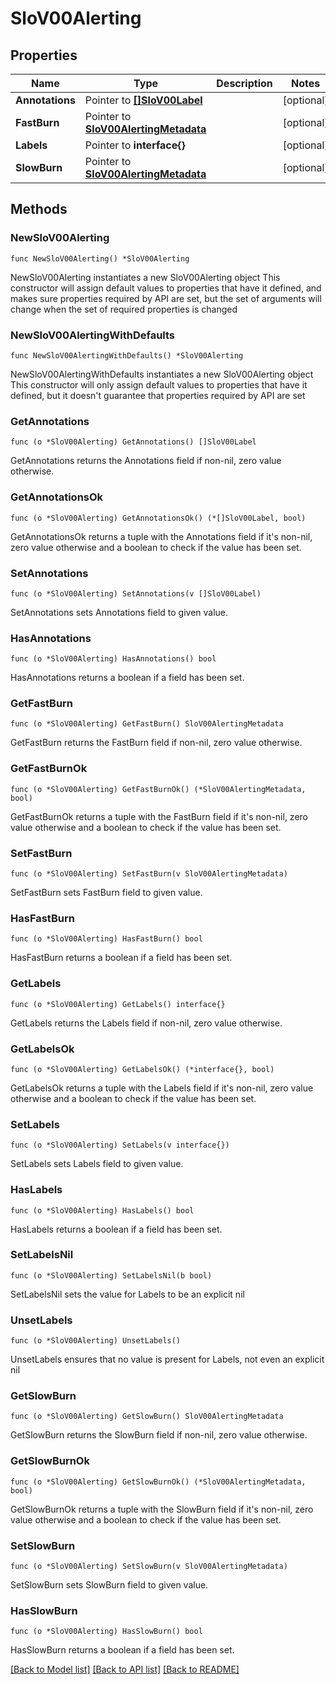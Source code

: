 # SloV00Alerting

## Properties

Name | Type | Description | Notes
------------ | ------------- | ------------- | -------------
**Annotations** | Pointer to [**[]SloV00Label**](SloV00Label.md) |  | [optional] 
**FastBurn** | Pointer to [**SloV00AlertingMetadata**](SloV00AlertingMetadata.md) |  | [optional] 
**Labels** | Pointer to **interface{}** |  | [optional] 
**SlowBurn** | Pointer to [**SloV00AlertingMetadata**](SloV00AlertingMetadata.md) |  | [optional] 

## Methods

### NewSloV00Alerting

`func NewSloV00Alerting() *SloV00Alerting`

NewSloV00Alerting instantiates a new SloV00Alerting object
This constructor will assign default values to properties that have it defined,
and makes sure properties required by API are set, but the set of arguments
will change when the set of required properties is changed

### NewSloV00AlertingWithDefaults

`func NewSloV00AlertingWithDefaults() *SloV00Alerting`

NewSloV00AlertingWithDefaults instantiates a new SloV00Alerting object
This constructor will only assign default values to properties that have it defined,
but it doesn't guarantee that properties required by API are set

### GetAnnotations

`func (o *SloV00Alerting) GetAnnotations() []SloV00Label`

GetAnnotations returns the Annotations field if non-nil, zero value otherwise.

### GetAnnotationsOk

`func (o *SloV00Alerting) GetAnnotationsOk() (*[]SloV00Label, bool)`

GetAnnotationsOk returns a tuple with the Annotations field if it's non-nil, zero value otherwise
and a boolean to check if the value has been set.

### SetAnnotations

`func (o *SloV00Alerting) SetAnnotations(v []SloV00Label)`

SetAnnotations sets Annotations field to given value.

### HasAnnotations

`func (o *SloV00Alerting) HasAnnotations() bool`

HasAnnotations returns a boolean if a field has been set.

### GetFastBurn

`func (o *SloV00Alerting) GetFastBurn() SloV00AlertingMetadata`

GetFastBurn returns the FastBurn field if non-nil, zero value otherwise.

### GetFastBurnOk

`func (o *SloV00Alerting) GetFastBurnOk() (*SloV00AlertingMetadata, bool)`

GetFastBurnOk returns a tuple with the FastBurn field if it's non-nil, zero value otherwise
and a boolean to check if the value has been set.

### SetFastBurn

`func (o *SloV00Alerting) SetFastBurn(v SloV00AlertingMetadata)`

SetFastBurn sets FastBurn field to given value.

### HasFastBurn

`func (o *SloV00Alerting) HasFastBurn() bool`

HasFastBurn returns a boolean if a field has been set.

### GetLabels

`func (o *SloV00Alerting) GetLabels() interface{}`

GetLabels returns the Labels field if non-nil, zero value otherwise.

### GetLabelsOk

`func (o *SloV00Alerting) GetLabelsOk() (*interface{}, bool)`

GetLabelsOk returns a tuple with the Labels field if it's non-nil, zero value otherwise
and a boolean to check if the value has been set.

### SetLabels

`func (o *SloV00Alerting) SetLabels(v interface{})`

SetLabels sets Labels field to given value.

### HasLabels

`func (o *SloV00Alerting) HasLabels() bool`

HasLabels returns a boolean if a field has been set.

### SetLabelsNil

`func (o *SloV00Alerting) SetLabelsNil(b bool)`

 SetLabelsNil sets the value for Labels to be an explicit nil

### UnsetLabels
`func (o *SloV00Alerting) UnsetLabels()`

UnsetLabels ensures that no value is present for Labels, not even an explicit nil
### GetSlowBurn

`func (o *SloV00Alerting) GetSlowBurn() SloV00AlertingMetadata`

GetSlowBurn returns the SlowBurn field if non-nil, zero value otherwise.

### GetSlowBurnOk

`func (o *SloV00Alerting) GetSlowBurnOk() (*SloV00AlertingMetadata, bool)`

GetSlowBurnOk returns a tuple with the SlowBurn field if it's non-nil, zero value otherwise
and a boolean to check if the value has been set.

### SetSlowBurn

`func (o *SloV00Alerting) SetSlowBurn(v SloV00AlertingMetadata)`

SetSlowBurn sets SlowBurn field to given value.

### HasSlowBurn

`func (o *SloV00Alerting) HasSlowBurn() bool`

HasSlowBurn returns a boolean if a field has been set.


[[Back to Model list]](../README.md#documentation-for-models) [[Back to API list]](../README.md#documentation-for-api-endpoints) [[Back to README]](../README.md)


